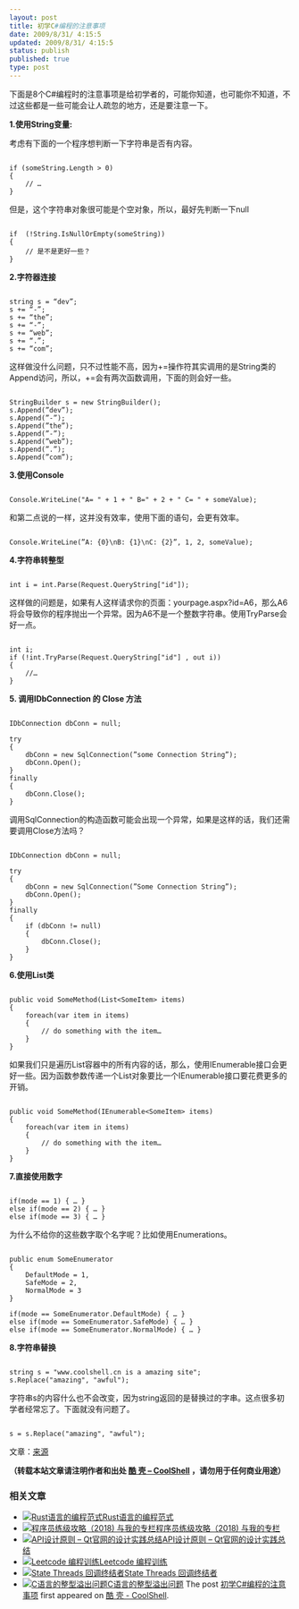 ```yaml
---
layout: post
title: 初学C#编程的注意事项
date: 2009/8/31/ 4:15:5
updated: 2009/8/31/ 4:15:5
status: publish
published: true
type: post
---
```


下面是8个C#编程时的注意事项是给初学者的，可能你知道，也可能你不知道，不过这些都是一些可能会让人疏忽的地方，还是要注意一下。


**1.使用String变量:**


考虑有下面的一个程序想判断一下字符串是否有内容。



```

if (someString.Length > 0)
{
    // …
}

```

但是，这个字符串对象很可能是个空对象，所以，最好先判断一下null



```

if  (!String.IsNullOrEmpty(someString))
{
    // 是不是更好一些？
}

```


**2.字符器连接**



```

string s = “dev”;
s += “-”;
s += “the”;
s += “-”;
s += “web”;
s += “.”;
s += “com”;

```

这样做没什么问题，只不过性能不高，因为+=操作符其实调用的是String类的Append访问，所以，+=会有两次函数调用，下面的则会好一些。



```

StringBuilder s = new StringBuilder();
s.Append(”dev”);
s.Append(”-”);
s.Append(”the”);
s.Append(”-”);
s.Append(”web”);
s.Append(”.”);
s.Append(”com”);

```

**3.使用Console**



```

Console.WriteLine("A= " + 1 + " B=" + 2 + " C= " + someValue);

```

和第二点说的一样，这并没有效率，使用下面的语句，会更有效率。



```

Console.WriteLine(”A: {0}\nB: {1}\nC: {2}”, 1, 2, someValue);

```

**4.字符串转整型**



```

int i = int.Parse(Request.QueryString["id"]);

```

这样做的问题是，如果有人这样请求你的页面：yourpage.aspx?id=A6，那么A6将会导致你的程序抛出一个异常。因为A6不是一个整数字符串。使用TryParse会好一点。



```

int i;
if (!int.TryParse(Request.QueryString["id"] , out i))
{
    //…
}

```

**5. 调用IDbConnection 的 Close 方法**



```

IDbConnection dbConn = null;

try
{
    dbConn = new SqlConnection(”some Connection String”);
    dbConn.Open();
}
finally
{
    dbConn.Close();
}

```

调用SqlConnection的构造函数可能会出现一个异常，如果是这样的话，我们还需要调用Close方法吗？



```

IDbConnection dbConn = null;

try
{
    dbConn = new SqlConnection(”Some Connection String”);
    dbConn.Open();
}
finally
{
    if (dbConn != null)
    {
        dbConn.Close();
    }
}

```

**6.使用List类**



```

public void SomeMethod(List<SomeItem> items)
{
    foreach(var item in items)
    {
        // do something with the item…
    }
}

```

如果我们只是遍历List容器中的所有内容的话，那么，使用IEnumerable接口会更好一些。因为函数参数传递一个List对象要比一个IEnumerable接口要花费更多的开销。



```

public void SomeMethod(IEnumerable<SomeItem> items)
{
    foreach(var item in items)
    {
        // do something with the item…
    }
}

```

**7.直接使用数字**



```

if(mode == 1) { … }
else if(mode == 2) { … }
else if(mode == 3) { … }

```

为什么不给你的这些数字取个名字呢？比如使用Enumerations。



```

public enum SomeEnumerator
{
    DefaultMode = 1,
    SafeMode = 2,
    NormalMode = 3
}

if(mode == SomeEnumerator.DefaultMode) { … }
else if(mode == SomeEnumerator.SafeMode) { … }
else if(mode == SomeEnumerator.NormalMode) { … }

```

**8.字符串替换**



```

string s = "www.coolshell.cn is a amazing site";
s.Replace("amazing", "awful");

```

字符串s的内容什么也不会改变，因为string返回的是替换过的字串。这点很多初学者经常忘了。下面就没有问题了。



```

s = s.Replace("amazing", "awful");

```

文章：[来源](http://dev-the-web.com/blog/2009/08/27/top-csharp-programming-mistakes/)



**（转载本站文章请注明作者和出处 [酷 壳 – CoolShell](https://coolshell.cn/) ，请勿用于任何商业用途）**



### 相关文章

* [![Rust语言的编程范式](https://coolshell.cn/wp-content/uploads/2020/03/rust-social-wide-150x150.jpg)](https://coolshell.cn/articles/20845.html)[Rust语言的编程范式](https://coolshell.cn/articles/20845.html)
* [![程序员练级攻略（2018)  与我的专栏](https://coolshell.cn/wp-content/uploads/2018/05/300x262-150x150.jpg)](https://coolshell.cn/articles/18360.html)[程序员练级攻略（2018) 与我的专栏](https://coolshell.cn/articles/18360.html)
* [![API设计原则 – Qt官网的设计实践总结](https://coolshell.cn/wp-content/uploads/2017/07/api-design-300x278-2-150x150.jpg)](https://coolshell.cn/articles/18024.html)[API设计原则 – Qt官网的设计实践总结](https://coolshell.cn/articles/18024.html)
* [![Leetcode 编程训练](https://coolshell.cn/wp-content/plugins/wordpress-23-related-posts-plugin/static/thumbs/29.jpg)](https://coolshell.cn/articles/12052.html)[Leetcode 编程训练](https://coolshell.cn/articles/12052.html)
* [![State Threads 回调终结者](https://coolshell.cn/wp-content/uploads/2014/10/edsm-150x150.gif)](https://coolshell.cn/articles/12012.html)[State Threads 回调终结者](https://coolshell.cn/articles/12012.html)
* [![C语言的整型溢出问题](https://coolshell.cn/wp-content/uploads/2014/04/c99-150x150.jpg)](https://coolshell.cn/articles/11466.html)[C语言的整型溢出问题](https://coolshell.cn/articles/11466.html)
The post [初学C#编程的注意事项](https://coolshell.cn/articles/1375.html) first appeared on [酷 壳 - CoolShell](https://coolshell.cn).